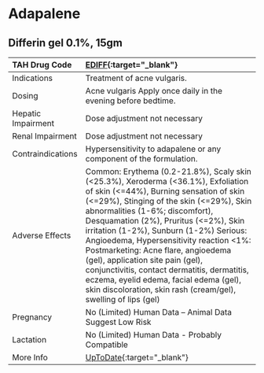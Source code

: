# Adapalene

## Differin gel 0.1%, 15gm

| TAH Drug Code      | [EDIFF](https://www.tahsda.org.tw/drugs/hissearch.php?drug_code=EDIFF){:target="_blank"}                                                                                                                                                                                                                                                                                                                                                                                                                                                                                         |
|:-------------------|:---------------------------------------------------------------------------------------------------------------------------------------------------------------------------------------------------------------------------------------------------------------------------------------------------------------------------------------------------------------------------------------------------------------------------------------------------------------------------------------------------------------------------------------------------------------------------------|
| Indications        | Treatment of acne vulgaris.                                                                                                                                                                                                                                                                                                                                                                                                                                                                                                                                                      |
| Dosing             | Acne vulgaris Apply once daily in the evening before bedtime.                                                                                                                                                                                                                                                                                                                                                                                                                                                                                                                    |
| Hepatic Impairment | Dose adjustment not necessary                                                                                                                                                                                                                                                                                                                                                                                                                                                                                                                                                    |
| Renal Impairment   | Dose adjustment not necessary                                                                                                                                                                                                                                                                                                                                                                                                                                                                                                                                                    |
| Contraindications  | Hypersensitivity to adapalene or any component of the formulation.                                                                                                                                                                                                                                                                                                                                                                                                                                                                                                               |
| Adverse Effects    | Common: Erythema (0.2-21.8%), Scaly skin (<25.3%), Xeroderma (<36.1%), Exfoliation of skin (<=44%), Burning sensation of skin (<=29%), Stinging of the skin (<=29%), Skin abnormalities (1-6%; discomfort), Desquamation (2%), Pruritus (<=2%), Skin irritation (1-2%), Sunburn (1-2%) Serious: Angioedema, Hypersensitivity reaction <1%: Postmarketing: Acne flare, angioedema (gel), application site pain (gel), conjunctivitis, contact dermatitis, dermatitis, eczema, eyelid edema, facial edema (gel), skin discoloration, skin rash (cream/gel), swelling of lips (gel) |
| Pregnancy          | No (Limited) Human Data – Animal Data Suggest Low Risk                                                                                                                                                                                                                                                                                                                                                                                                                                                                                                                           |
| Lactation          | No (Limited) Human Data - Probably Compatible                                                                                                                                                                                                                                                                                                                                                                                                                                                                                                                                    |
| More Info          | [UpToDate](https://www.uptodate.com/contents/adapalene-drug-information){:target="_blank"}                                                                                                                                                                                                                                                                                                                                                                                                                                                                                       |

